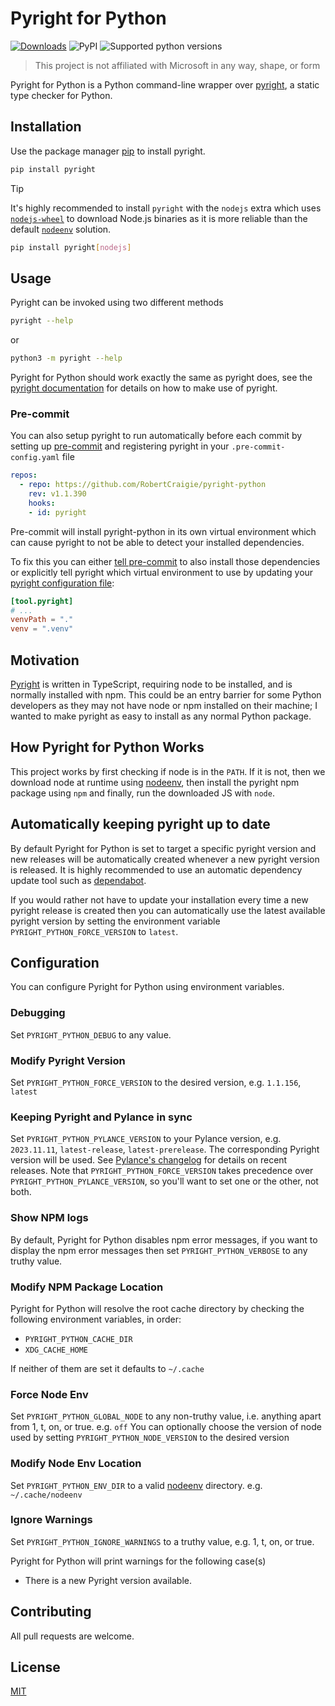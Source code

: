 # Pyright for Python

[![Downloads](https://pepy.tech/badge/pyright)](https://pepy.tech/project/pyright)
![PyPI](https://img.shields.io/pypi/v/pyright)
![Supported python versions](https://img.shields.io/pypi/pyversions/pyright)

> This project is not affiliated with Microsoft in any way, shape, or form

Pyright for Python is a Python command-line wrapper over [pyright](https://github.com/microsoft/pyright), a static type checker for Python.

## Installation

Use the package manager [pip](https://pip.pypa.io/en/stable/) to install pyright.

```bash
pip install pyright
```

> [!TIP]
> It's highly recommended to install `pyright` with the `nodejs` extra which uses [`nodejs-wheel`](https://pypi.org/project/nodejs-wheel-binaries/) to
> download Node.js binaries as it is more reliable than the default [`nodeenv`](https://pypi.org/project/nodeenv/) solution.
>
> ```bash
> pip install pyright[nodejs]
> ```


## Usage

Pyright can be invoked using two different methods

```bash
pyright --help
```

or

```bash
python3 -m pyright --help
```

Pyright for Python should work exactly the same as pyright does, see the [pyright documentation](https://github.com/microsoft/pyright/blob/main/docs/getting-started.md) for details on how to make use of pyright.

### Pre-commit

You can also setup pyright to run automatically before each commit by setting up [pre-commit](https://pre-commit.com) and registering pyright in your `.pre-commit-config.yaml` file

```yaml
repos:
  - repo: https://github.com/RobertCraigie/pyright-python
    rev: v1.1.390
    hooks:
    - id: pyright
```

Pre-commit will install pyright-python in its own virtual environment which can cause pyright to not be able to detect your installed dependencies.

To fix this you can either [tell pre-commit](https://pre-commit.com/#config-additional_dependencies) to also install those dependencies or explicitly tell pyright which virtual environment to use by updating your [pyright configuration file](https://github.com/microsoft/pyright/blob/main/docs/configuration.md):

```toml
[tool.pyright]
# ...
venvPath = "."
venv = ".venv"
```

## Motivation

[Pyright](https://github.com/microsoft/pyright) is written in TypeScript, requiring node to be installed, and is normally installed with npm. This could be an entry barrier for some Python developers as they may not have node or npm installed on their machine; I wanted to make pyright as easy to install as any normal Python package.

## How Pyright for Python Works

This project works by first checking if node is in the `PATH`. If it is not, then we download node at runtime using [nodeenv](https://github.com/ekalinin/nodeenv), then install the pyright npm package using `npm` and finally, run the downloaded JS with `node`.

## Automatically keeping pyright up to date

By default Pyright for Python is set to target a specific pyright version and new releases will be automatically created whenever a new pyright version is released. It is highly recommended to use an automatic dependency update tool such as [dependabot](https://docs.github.com/en/code-security/supply-chain-security/managing-vulnerabilities-in-your-projects-dependencies/configuring-dependabot-security-updates).

If you would rather not have to update your installation every time a new pyright release is created then you can automatically use the latest available pyright version by setting the environment variable `PYRIGHT_PYTHON_FORCE_VERSION` to `latest`.

## Configuration

You can configure Pyright for Python using environment variables.

### Debugging

Set `PYRIGHT_PYTHON_DEBUG` to any value.

### Modify Pyright Version

Set `PYRIGHT_PYTHON_FORCE_VERSION` to the desired version, e.g. `1.1.156`, `latest`

### Keeping Pyright and Pylance in sync

Set `PYRIGHT_PYTHON_PYLANCE_VERSION` to your Pylance version, e.g. `2023.11.11`, `latest-release`, `latest-prerelease`. The corresponding Pyright version will be used. See [Pylance's changelog](https://github.com/microsoft/pylance-release/blob/main/CHANGELOG.md) for details on recent releases. Note that `PYRIGHT_PYTHON_FORCE_VERSION` takes precedence over `PYRIGHT_PYTHON_PYLANCE_VERSION`, so you'll want to set one or the other, not both.

### Show NPM logs

By default, Pyright for Python disables npm error messages, if you want to display the npm error messages then set `PYRIGHT_PYTHON_VERBOSE` to any truthy value.

### Modify NPM Package Location

Pyright for Python will resolve the root cache directory by checking the following environment variables, in order:

- `PYRIGHT_PYTHON_CACHE_DIR`
- `XDG_CACHE_HOME`

If neither of them are set it defaults to `~/.cache`

### Force Node Env

Set `PYRIGHT_PYTHON_GLOBAL_NODE` to any non-truthy value, i.e. anything apart from 1, t, on, or true.
e.g. `off`
You can optionally choose the version of node used by setting `PYRIGHT_PYTHON_NODE_VERSION` to the desired version

### Modify Node Env Location

Set `PYRIGHT_PYTHON_ENV_DIR` to a valid [nodeenv](https://github.com/ekalinin/nodeenv) directory. e.g. `~/.cache/nodeenv`

### Ignore Warnings

Set `PYRIGHT_PYTHON_IGNORE_WARNINGS` to a truthy value, e.g. 1, t, on, or true.

Pyright for Python will print warnings for the following case(s)

- There is a new Pyright version available.

## Contributing

All pull requests are welcome.

## License
[MIT](https://choosealicense.com/licenses/mit/)
